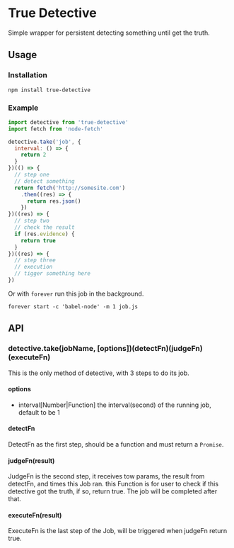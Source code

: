 # True Detective

Simple wrapper for persistent detecting something until get the truth.

## Usage

### Installation

`npm install true-detective`

### Example

```js
import detective from 'true-detective'
import fetch from 'node-fetch'

detective.take('job', {
  interval: () => {
    return 2
  }
})(() => {
  // step one
  // detect something
  return fetch('http://somesite.com')
    .then((res) => {
      return res.json()
    })
})((res) => {
  // step two
  // check the result
  if (res.evidence) {
    return true
  }
})((res) => {
  // step three
  // execution
  // tigger something here
})
```

Or with `forever` run this job in the background.

`forever start -c 'babel-node' -m 1 job.js`

## API

### detective.take(jobName, [options])(detectFn)(judgeFn)(executeFn)

This is the only method of detective, with 3 steps to do its job.

#### options

* interval[Number|Function] the interval(second) of the running job, default to be 1

#### detectFn

DetectFn as the first step, should be a function and must return a `Promise`.

#### judgeFn(result)

JudgeFn is the second step, it receives tow params, the result from detectFn, and times this Job ran. this Function is for user to check if this detective got the truth, if so, return true. The job will be completed after that.

#### executeFn(result)

ExecuteFn is the last step of the Job, will be triggered when judgeFn return true.
